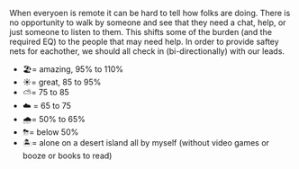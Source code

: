 When everyoen is remote it can be hard to tell how folks are doing. There is no opportunity to walk by someone and see that they need a chat, help, or just someone to listen to them. This shifts some of the burden (and the required EQ) to the people that may need help. In order to provide saftey nets for eachother, we should all check in (bi-directionally) with our leads. 

- 🏖= amazing, 95% to 110%
- ☀️= great, 85 to 95%  
- ⛅= 75 to 85
- ☁️ = 65 to 75
- 🌧= 50% to 65%
- ⛈= below 50%
- 🏝= alone on a desert island all by myself (without video games or booze or books to read)

